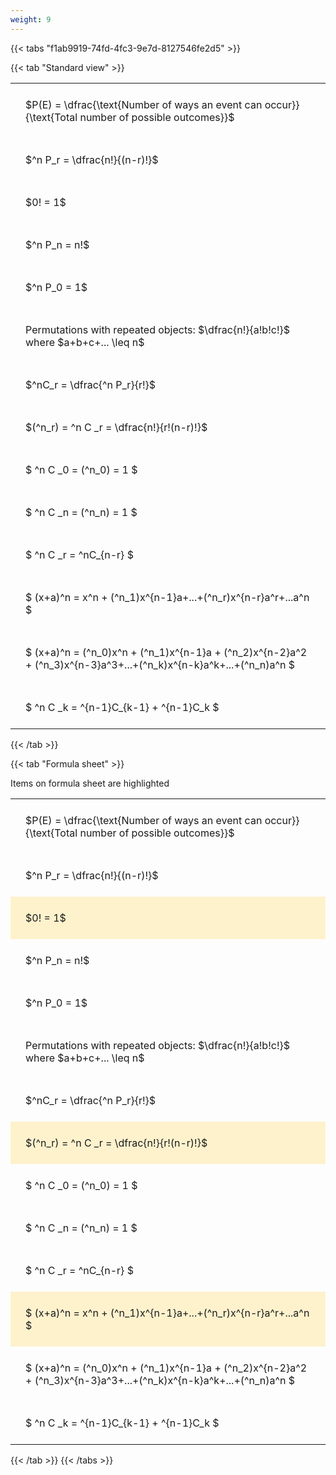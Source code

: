 ```yaml
---
weight: 9
---
```


{{< tabs "f1ab9919-74fd-4fc3-9e7d-8127546fe2d5" >}}

{{< tab "Standard view" >}}

<style type="text/css">
#T_79e09 th.col_heading {
  text-align: left;
  font-size: 1em;
}
#T_79e09 td {
  text-align: left;
  font-size: 1em;
  padding: 1.5em;
}
</style>
<table id="T_79e09">
  <thead>
  </thead>
  <tbody>
    <tr>
      <td id="T_79e09_row0_col0" class="data row0 col0" >$P(E) = \dfrac{\text{Number of ways an event can occur}}{\text{Total number of possible outcomes}}$</td>
    </tr>
    <tr>
      <td id="T_79e09_row1_col0" class="data row1 col0" >$^n P_r = \dfrac{n!}{(n-r)!}$</td>
    </tr>
    <tr>
      <td id="T_79e09_row2_col0" class="data row2 col0" >$0! = 1$</td>
    </tr>
    <tr>
      <td id="T_79e09_row3_col0" class="data row3 col0" >$^n P_n = n!$</td>
    </tr>
    <tr>
      <td id="T_79e09_row4_col0" class="data row4 col0" >$^n P_0 = 1$</td>
    </tr>
    <tr>
      <td id="T_79e09_row5_col0" class="data row5 col0" >Permutations with repeated objects: $\dfrac{n!}{a!b!c!}$ where $a+b+c+... \leq n$</td>
    </tr>
    <tr>
      <td id="T_79e09_row6_col0" class="data row6 col0" >$^nC_r = \dfrac{^n P_r}{r!}$</td>
    </tr>
    <tr>
      <td id="T_79e09_row7_col0" class="data row7 col0" >$(^n_r) = ^n C _r = \dfrac{n!}{r!(n-r)!}$</td>
    </tr>
    <tr>
      <td id="T_79e09_row8_col0" class="data row8 col0" >$ ^n C _0 = (^n_0) = 1 $</td>
    </tr>
    <tr>
      <td id="T_79e09_row9_col0" class="data row9 col0" >$ ^n C _n = (^n_n) = 1 $</td>
    </tr>
    <tr>
      <td id="T_79e09_row10_col0" class="data row10 col0" >$ ^n C _r = ^nC_{n-r} $</td>
    </tr>
    <tr>
      <td id="T_79e09_row11_col0" class="data row11 col0" >$ (x+a)^n = x^n + (^n_1)x^{n-1}a+...+(^n_r)x^{n-r}a^r+...a^n    $</td>
    </tr>
    <tr>
      <td id="T_79e09_row12_col0" class="data row12 col0" >$ (x+a)^n = (^n_0)x^n + (^n_1)x^{n-1}a + (^n_2)x^{n-2}a^2 + (^n_3)x^{n-3}a^3+...+(^n_k)x^{n-k}a^k+...+(^n_n)a^n $</td>
    </tr>
    <tr>
      <td id="T_79e09_row13_col0" class="data row13 col0" >$ ^n C _k = ^{n-1}C_{k-1} + ^{n-1}C_k $</td>
    </tr>
  </tbody>
</table>
{{< /tab >}}

{{< tab "Formula sheet" >}}

Items on formula sheet are highlighted 
<br>
<style type="text/css">
#T_ba6e8 th.col_heading {
  text-align: left;
  font-size: 1em;
}
#T_ba6e8 td {
  text-align: left;
  font-size: 1em;
  padding: 1.5em;
}
#T_ba6e8_row0_col0, #T_ba6e8_row1_col0, #T_ba6e8_row3_col0, #T_ba6e8_row4_col0, #T_ba6e8_row5_col0, #T_ba6e8_row6_col0, #T_ba6e8_row8_col0, #T_ba6e8_row9_col0, #T_ba6e8_row10_col0, #T_ba6e8_row12_col0, #T_ba6e8_row13_col0 {
  background-color: rgba(0,0,0,0);
}
#T_ba6e8_row2_col0, #T_ba6e8_row7_col0, #T_ba6e8_row11_col0 {
  background-color: rgba(255,194,10, 0.2);
}
</style>
<table id="T_ba6e8">
  <thead>
  </thead>
  <tbody>
    <tr>
      <td id="T_ba6e8_row0_col0" class="data row0 col0" >$P(E) = \dfrac{\text{Number of ways an event can occur}}{\text{Total number of possible outcomes}}$</td>
    </tr>
    <tr>
      <td id="T_ba6e8_row1_col0" class="data row1 col0" >$^n P_r = \dfrac{n!}{(n-r)!}$</td>
    </tr>
    <tr>
      <td id="T_ba6e8_row2_col0" class="data row2 col0" >$0! = 1$</td>
    </tr>
    <tr>
      <td id="T_ba6e8_row3_col0" class="data row3 col0" >$^n P_n = n!$</td>
    </tr>
    <tr>
      <td id="T_ba6e8_row4_col0" class="data row4 col0" >$^n P_0 = 1$</td>
    </tr>
    <tr>
      <td id="T_ba6e8_row5_col0" class="data row5 col0" >Permutations with repeated objects: $\dfrac{n!}{a!b!c!}$ where $a+b+c+... \leq n$</td>
    </tr>
    <tr>
      <td id="T_ba6e8_row6_col0" class="data row6 col0" >$^nC_r = \dfrac{^n P_r}{r!}$</td>
    </tr>
    <tr>
      <td id="T_ba6e8_row7_col0" class="data row7 col0" >$(^n_r) = ^n C _r = \dfrac{n!}{r!(n-r)!}$</td>
    </tr>
    <tr>
      <td id="T_ba6e8_row8_col0" class="data row8 col0" >$ ^n C _0 = (^n_0) = 1 $</td>
    </tr>
    <tr>
      <td id="T_ba6e8_row9_col0" class="data row9 col0" >$ ^n C _n = (^n_n) = 1 $</td>
    </tr>
    <tr>
      <td id="T_ba6e8_row10_col0" class="data row10 col0" >$ ^n C _r = ^nC_{n-r} $</td>
    </tr>
    <tr>
      <td id="T_ba6e8_row11_col0" class="data row11 col0" >$ (x+a)^n = x^n + (^n_1)x^{n-1}a+...+(^n_r)x^{n-r}a^r+...a^n    $</td>
    </tr>
    <tr>
      <td id="T_ba6e8_row12_col0" class="data row12 col0" >$ (x+a)^n = (^n_0)x^n + (^n_1)x^{n-1}a + (^n_2)x^{n-2}a^2 + (^n_3)x^{n-3}a^3+...+(^n_k)x^{n-k}a^k+...+(^n_n)a^n $</td>
    </tr>
    <tr>
      <td id="T_ba6e8_row13_col0" class="data row13 col0" >$ ^n C _k = ^{n-1}C_{k-1} + ^{n-1}C_k $</td>
    </tr>
  </tbody>
</table>
{{< /tab >}}
{{< /tabs >}}